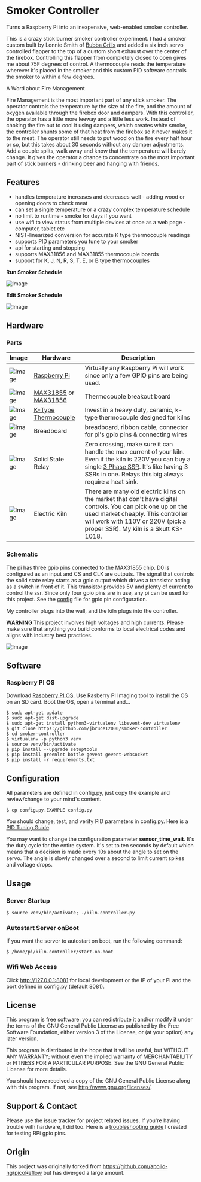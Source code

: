 Smoker Controller
==========

Turns a Raspberry Pi into an inexpensive, web-enabled smoker controller.

This is a crazy stick burner smoker controller experiment. I had a smoker custom built by Lonnie Smith of [Bubba Grills](http://bubbagrills.net) and added a six inch servo controlled flapper to the top of a custom short exhaust over the center of the firebox. Controlling this flapper from completely closed to open gives me about 75F degrees of control. A thermocouple reads the temperature wherever it's placed in the smoker and this custom PID software controls the smoker to within a few degrees.

A Word about Fire Management

Fire Management is the most important part of any stick smoker. The operator controls the temperature by the size of the fire, and the amount of oxygen available through the firebox door and dampers. With this controller, the operator has a little more leeway and a little less work. Instead of choking the fire out to cool it using dampers, which creates white smoke, the controller shunts some of that heat from the firebox so it never makes it to the meat. The operator still needs to put wood on the fire every half hour or so, but this takes about 30 seconds without any damper adjustments. Add a couple splits, walk away and know that the temperature will barely change. It gives the operator a chance to concentrate on the most important part of stick burners - drinking beer and hanging with friends.

## Features

  * handles temperature increases and decreases well - adding wood or opening doors to check meat
  * can set a single temperature or a crazy complex temperature schedule
  * no limit to runtime - smoke for days if you want
  * use wifi to view status from multiple devices at once as a web page - computer, tablet etc
  * NIST-linearized conversion for accurate K type thermocouple readings
  * supports PID parameters you tune to your smoker
  * api for starting and stopping
  * supports MAX31856 and MAX31855 thermocouple boards
  * support for K, J, N, R, S, T, E, or B type thermocouples

**Run Smoker Schedule**

![Image](https://github.com/jbruce12000/smoker-controller/blob/master/public/assets/images/kiln-running.png)

**Edit Smoker Schedule**

![Image](https://github.com/jbruce12000/smoker-controller/blob/master/public/assets/images/kiln-schedule.png)

## Hardware

### Parts

| Image | Hardware | Description |
| ------| -------- | ----------- |
| ![Image](https://raw.githubusercontent.com/jbruce12000/smoker-controller/main/public/assets/images/rpi.png) | [Raspberry Pi](https://www.adafruit.com/category/105) | Virtually any Raspberry Pi will work since only a few GPIO pins are being used. |
| ![Image](https://raw.githubusercontent.com/jbruce12000/smoker-controller/blob/master/public/assets/images/max31855.png) | [MAX31855](https://www.adafruit.com/product/269) or [MAX31856](https://www.adafruit.com/product/3263) | Thermocouple breakout board |
| ![Image](https://raw.githubusercontent.com/jbruce12000/smoker-controller/blob/master/public/assets/images/k-type-thermocouple.png) | [K-Type Thermocouple](https://www.auberins.com/index.php?main_page=product_info&cPath=20_3&products_id=39) | Invest in a heavy duty, ceramic, k-type thermocouple designed for kilns |
| ![Image](https://raw.githubusercontent.com/jbruce12000/smoker-controller/blob/master/public/assets/images/breadboard.png) | Breadboard | breadboard, ribbon cable, connector for pi's gpio pins & connecting wires |
| ![Image](https://raw.githubusercontent.com/jbruce12000/smoker-controller/blob/master/public/assets/images/ssr.png) | Solid State Relay | Zero crossing, make sure it can handle the max current of your kiln. Even if the kiln is 220V you can buy a single [3 Phase SSR](https://www.auberins.com/index.php?main_page=product_info&cPath=2_30&products_id=331). It's like having 3 SSRs in one.  Relays this big always require a heat sink. |
| ![Image](https://raw.githubusercontent.com/jbruce12000/smoker-controller/blob/master/public/assets/images/ks-1018.png) | Electric Kiln | There are many old electric kilns on the market that don't have digital controls. You can pick one up on the used market cheaply.  This controller will work with 110V or 220V (pick a proper SSR). My kiln is a Skutt KS-1018. |

### Schematic

The pi has three gpio pins connected to the MAX31855 chip. D0 is configured as an input and CS and CLK are outputs. The signal that controls the solid state relay starts as a gpio output which drives a transistor acting as a switch in front of it. This transistor provides 5V and plenty of current to control the ssr. Since only four gpio pins are in use, any pi can be used for this project. See the [config](https://github.com/jbruce12000/smoker-controller/blob/master/config.py) file for gpio pin configuration.

My controller plugs into the wall, and the kiln plugs into the controller. 

**WARNING** This project involves high voltages and high currents. Please make sure that anything you build conforms to local electrical codes and aligns with industry best practices.

![Image](https://raw.githubusercontent.com/jbruce12000/smoker-controller/blob/master/public/assets/images/schematic.png)

## Software 

### Raspberry PI OS

Download [Raspberry PI OS](https://www.raspberrypi.org/software/). Use Rasberry PI Imaging tool to install the OS on an SD card. Boot the OS, open a terminal and...

    $ sudo apt-get update
    $ sudo apt-get dist-upgrade
    $ sudo apt-get install python3-virtualenv libevent-dev virtualenv
    $ git clone https://github.com/jbruce12000/smoker-controller
    $ cd smoker-controller
    $ virtualenv -p python3 venv
    $ source venv/bin/activate
    $ pip install --upgrade setuptools
    $ pip install greenlet bottle gevent gevent-websocket
    $ pip install -r requirements.txt


## Configuration

All parameters are defined in config.py, just copy the example and review/change to your mind's content.

    $ cp config.py.EXAMPLE config.py

You should change, test, and verify PID parameters in config.py.  Here is a [PID Tuning Guide](https://github.com/jbruce12000/smoker-controller/blob/master/docs/pid_tuning.md).

You may want to change the configuration parameter **sensor_time_wait**. It's the duty cycle for the entire system.  It's set to ten seconds by default which means that a decision is made every 10s about the angle to set on the servo. The angle is slowly changed over a second to limit current spikes and voltage drops.

## Usage

### Server Startup

    $ source venv/bin/activate; ./kiln-controller.py

### Autostart Server onBoot
If you want the server to autostart on boot, run the following command:

    $ /home/pi/kiln-controller/start-on-boot

### Wifi Web Access

Click http://127.0.0.1:8081 for local development or the IP
of your PI and the port defined in config.py (default 8081).

## License

This program is free software: you can redistribute it and/or modify
it under the terms of the GNU General Public License as published by
the Free Software Foundation, either version 3 of the License, or
(at your option) any later version.

This program is distributed in the hope that it will be useful,
but WITHOUT ANY WARRANTY; without even the implied warranty of
MERCHANTABILITY or FITNESS FOR A PARTICULAR PURPOSE.  See the
GNU General Public License for more details.

You should have received a copy of the GNU General Public License
along with this program.  If not, see <http://www.gnu.org/licenses/>.

## Support & Contact

Please use the issue tracker for project related issues.
If you're having trouble with hardware, I did too.  Here is a [troubleshooting guide](https://github.com/jbruce12000/smoker-controller/blob/master/docs/troubleshooting.md) I created for testing RPi gpio pins.

## Origin
This project was originally forked from https://github.com/apollo-ng/picoReflow but has diverged a large amount.
